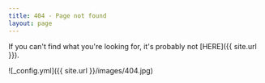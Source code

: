 ```yaml
---
title: 404 - Page not found
layout: page
---
```


If you can't find what you're looking for, it's probably not [HERE]({{ site.url }}).

![_config.yml]({{ site.url }}/images/404.jpg)